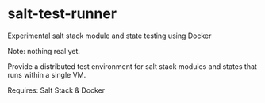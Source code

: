 salt-test-runner
================

Experimental salt stack module and state testing using Docker

Note: nothing real yet.

Provide a distributed test environment for salt stack modules and states that runs within a single VM.

Requires: Salt Stack & Docker 
